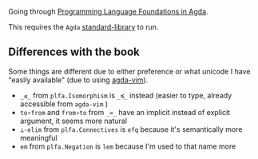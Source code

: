 Going through [Programming Language Foundations in Agda](https://plfa.github.io/).

This requires the `Agda` [standard-library](https://github.com/agda/agda-stdlib) to run.

## Differences with the book

Some things are different due to either preference or what unicode I have "easily available" (due to using [agda-vim](https://github.com/derekelkins/agda-vim)).

* `_≲_` from `plfa.Isomorphism` is `_≼_` instead (easier to type, already accessible from `agda-vim` )
* `to∘from` and `from∘to` from `_≃_` have an implicit instead of explicit argument, it seems more natural
* `⊥-elim` from `plfa.Connectives` is `efq` because it's semantically more meaningful
* `em` from `plfa.Negation` is `lem` because I'm used to that name more
